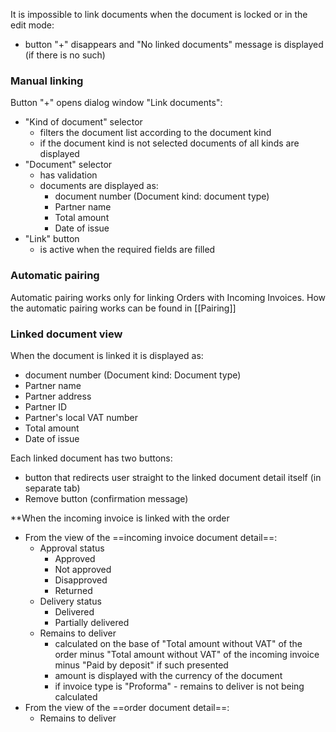 
It is impossible to link documents when the document is locked or in the edit mode:
* button "+" disappears and "No linked documents" message is displayed (if there is no such)

### Manual linking

Button  "+" opens dialog window "Link documents":
* "Kind of document" selector
	* filters the document list according to the document kind
	* if the document kind is not selected documents of all kinds are displayed
* "Document" selector
	* has validation
	* documents are displayed as:
		* document number (Document kind: document type)
		* Partner name
		* Total amount
		* Date of issue
* "Link" button 
	* is active when the required fields are filled


### Automatic pairing

Automatic pairing works only for linking Orders with Incoming Invoices.
How the automatic pairing works can be found in [[Pairing]]


### Linked document view

When the document is linked it is displayed as:
* document number (Document kind: Document type)
* Partner name
* Partner address
* Partner ID
* Partner's local VAT number
* Total amount
* Date of issue


Each linked document has two buttons:
* button that redirects user straight to the linked document detail itself (in separate tab)
* Remove button (confirmation message)

**When the incoming invoice is linked with the order
* From the view of the ==incoming invoice document detail==:
	* Approval status
		* Approved
		* Not approved
		* Disapproved
		* Returned
	* Delivery status
		* Delivered
		* Partially delivered
	* Remains to deliver
		* calculated on the base of "Total amount without VAT" of the order minus "Total amount without VAT" of the incoming invoice minus "Paid by deposit" if such presented
		* amount is displayed with the currency of the document 
		* if invoice type is "Proforma" - remains to deliver is not being calculated 
* From the view of the ==order document detail==:
	* Remains to deliver